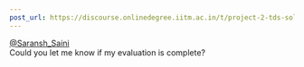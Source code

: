 ```yaml
---
post_url: https://discourse.onlinedegree.iitm.ac.in/t/project-2-tds-solver-discussion-thread/169029/474
---
```

[@Saransh\_Saini](/u/saransh_saini)  
Could you let me know if my evaluation is complete?